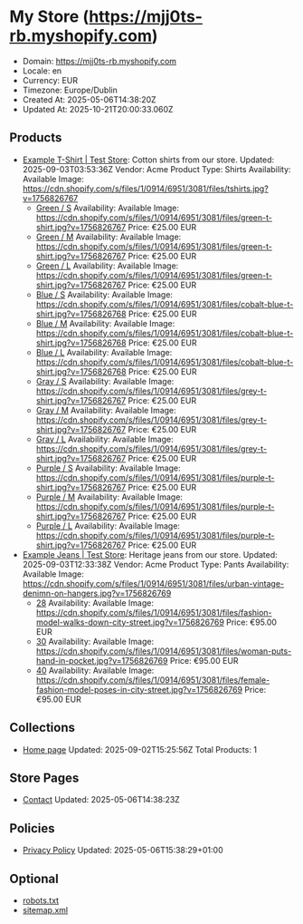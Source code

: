 # My Store (https://mjj0ts-rb.myshopify.com)

- Domain: https://mjj0ts-rb.myshopify.com
- Locale: en
- Currency: EUR
- Timezone: Europe/Dublin
- Created At: 2025-05-06T14:38:20Z
- Updated At: 2025-10-21T20:00:33.060Z

## Products

- [Example T-Shirt | Test Store](https://mjj0ts-rb.myshopify.com/products/example-shirt): Cotton shirts from our store.
  Updated: 2025-09-03T03:53:36Z
  Vendor: Acme
  Product Type: Shirts
  Availability: Available
  Image: https://cdn.shopify.com/s/files/1/0914/6951/3081/files/tshirts.jpg?v=1756826767
  - [Green / S](https://mjj0ts-rb.myshopify.com/products/example-shirt?variant=55733586264441)
    Availability: Available
    Image: https://cdn.shopify.com/s/files/1/0914/6951/3081/files/green-t-shirt.jpg?v=1756826767
    Price: €25.00 EUR
  - [Green / M](https://mjj0ts-rb.myshopify.com/products/example-shirt?variant=55733586297209)
    Availability: Available
    Image: https://cdn.shopify.com/s/files/1/0914/6951/3081/files/green-t-shirt.jpg?v=1756826767
    Price: €25.00 EUR
  - [Green / L](https://mjj0ts-rb.myshopify.com/products/example-shirt?variant=55733586329977)
    Availability: Available
    Image: https://cdn.shopify.com/s/files/1/0914/6951/3081/files/green-t-shirt.jpg?v=1756826767
    Price: €25.00 EUR
  - [Blue / S](https://mjj0ts-rb.myshopify.com/products/example-shirt?variant=55733586362745)
    Availability: Available
    Image: https://cdn.shopify.com/s/files/1/0914/6951/3081/files/cobalt-blue-t-shirt.jpg?v=1756826768
    Price: €25.00 EUR
  - [Blue / M](https://mjj0ts-rb.myshopify.com/products/example-shirt?variant=55733586395513)
    Availability: Available
    Image: https://cdn.shopify.com/s/files/1/0914/6951/3081/files/cobalt-blue-t-shirt.jpg?v=1756826768
    Price: €25.00 EUR
  - [Blue / L](https://mjj0ts-rb.myshopify.com/products/example-shirt?variant=55733586428281)
    Availability: Available
    Image: https://cdn.shopify.com/s/files/1/0914/6951/3081/files/cobalt-blue-t-shirt.jpg?v=1756826768
    Price: €25.00 EUR
  - [Gray / S](https://mjj0ts-rb.myshopify.com/products/example-shirt?variant=55733586461049)
    Availability: Available
    Image: https://cdn.shopify.com/s/files/1/0914/6951/3081/files/grey-t-shirt.jpg?v=1756826767
    Price: €25.00 EUR
  - [Gray / M](https://mjj0ts-rb.myshopify.com/products/example-shirt?variant=55733586493817)
    Availability: Available
    Image: https://cdn.shopify.com/s/files/1/0914/6951/3081/files/grey-t-shirt.jpg?v=1756826767
    Price: €25.00 EUR
  - [Gray / L](https://mjj0ts-rb.myshopify.com/products/example-shirt?variant=55733586526585)
    Availability: Available
    Image: https://cdn.shopify.com/s/files/1/0914/6951/3081/files/grey-t-shirt.jpg?v=1756826767
    Price: €25.00 EUR
  - [Purple / S](https://mjj0ts-rb.myshopify.com/products/example-shirt?variant=55733586559353)
    Availability: Available
    Image: https://cdn.shopify.com/s/files/1/0914/6951/3081/files/purple-t-shirt.jpg?v=1756826767
    Price: €25.00 EUR
  - [Purple / M](https://mjj0ts-rb.myshopify.com/products/example-shirt?variant=55733586592121)
    Availability: Available
    Image: https://cdn.shopify.com/s/files/1/0914/6951/3081/files/purple-t-shirt.jpg?v=1756826767
    Price: €25.00 EUR
  - [Purple / L](https://mjj0ts-rb.myshopify.com/products/example-shirt?variant=55733586624889)
    Availability: Available
    Image: https://cdn.shopify.com/s/files/1/0914/6951/3081/files/purple-t-shirt.jpg?v=1756826767
    Price: €25.00 EUR
- [Example Jeans | Test Store](https://mjj0ts-rb.myshopify.com/products/example-pants): Heritage jeans from our store.
  Updated: 2025-09-03T12:33:38Z
  Vendor: Acme
  Product Type: Pants
  Availability: Available
  Image: https://cdn.shopify.com/s/files/1/0914/6951/3081/files/urban-vintage-denimn-on-hangers.jpg?v=1756826769
  - [28](https://mjj0ts-rb.myshopify.com/products/example-pants?variant=55733590065529)
    Availability: Available
    Image: https://cdn.shopify.com/s/files/1/0914/6951/3081/files/fashion-model-walks-down-city-street.jpg?v=1756826769
    Price: €95.00 EUR
  - [30](https://mjj0ts-rb.myshopify.com/products/example-pants?variant=55733590098297)
    Availability: Available
    Image: https://cdn.shopify.com/s/files/1/0914/6951/3081/files/woman-puts-hand-in-pocket.jpg?v=1756826769
    Price: €95.00 EUR
  - [40](https://mjj0ts-rb.myshopify.com/products/example-pants?variant=55733590131065)
    Availability: Available
    Image: https://cdn.shopify.com/s/files/1/0914/6951/3081/files/female-fashion-model-poses-in-city-street.jpg?v=1756826769
    Price: €95.00 EUR

## Collections

- [Home page](https://mjj0ts-rb.myshopify.com/collections/frontpage)
  Updated: 2025-09-02T15:25:56Z
  Total Products: 1

## Store Pages

- [Contact](https://mjj0ts-rb.myshopify.com/pages/contact)
  Updated: 2025-05-06T14:38:23Z

## Policies

- [Privacy Policy](https://mjj0ts-rb.myshopify.com/policies/privacy-policy)
  Updated: 2025-05-06T15:38:29+01:00

## Optional

- [robots.txt](https://mjj0ts-rb.myshopify.com/robots.txt)
- [sitemap.xml](https://mjj0ts-rb.myshopify.com/sitemap.xml)

